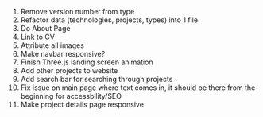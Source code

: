 1. Remove version number from type
2. Refactor data (technologies, projects, types) into 1 file
3. Do About Page
4. Link to CV
5. Attribute all images
6. Make navbar responsive?
7. Finish Three.js landing screen animation
8. Add other projects to website
9. Add search bar for searching through projects
10. Fix issue on main page where text comes in, it should be there from the beginning for accessbility/SEO
11. Make project details page responsive
